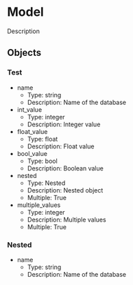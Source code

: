 # Model

Description 

## Objects

### Test

- name
  - Type: string
  - Description: Name of the database
- int_value
  - Type: integer
  - Description: Integer value
- float_value
  - Type: float
  - Description: Float value
- bool_value
  - Type: bool
  - Description: Boolean value
- nested
  - Type: Nested
  - Description: Nested object
  - Multiple: True
- multiple_values
  - Type: integer
  - Description: Multiple values
  - Multiple: True

### Nested

- name
  - Type: string
  - Description: Name of the database
